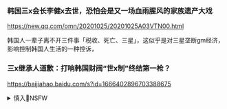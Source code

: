 ### 韩国三x会长李健x去世，恐怕会是又一场血雨腥风的家族遗产大戏
https://new.qq.com/omn/20201025/20201025A03VTN00.html

韩国人一辈子离不开三件事「税收、死亡、三星」，这似乎是对三星垄断gm经济，影响控制韩国人生活的一种控诉，

### 三x继承人道歉：打响韩国财阀“世x制”终结第一枪？
https://baijiahao.baidu.com/s?id=1666402896703388675

<details><summary>慎入🔞NSFW</summary>

Not Safe For Work
![](https://upload.wikimedia.org/wikipedia/commons/thumb/d/d3/Biohazard_Symbol_Specification.png/210px-Biohazard_Symbol_Specification.png)

<details><summary><b>风险自理Use At Your Own Risk🈲</summary>

### 创业潮变倒闭潮，韩国年轻人有多难
https://baijiahao.baidu.com/s?id=1681601660970205194

### 湖北超五成m企生存困难 长期延迟复工潜存经济下行风险
https://baijiahao.baidu.com/s?id=1660032443483066022

### 以改g激发活力动力y企高质量发展态势凸显
https://www.sohu.com/a/423483769_267106

效益提升、布局优化——2019年中央企业实现营业收入31万亿元、利润总额1.86万亿元，分别比2015年增长35.6%和51.7%

### zg税改减负激发市场主体活力
https://baijiahao.baidu.com/s?id=1681317408353591175

### 这五年，国有企业强身健体，当好“顶梁柱”“压舱石
http://ccnews.people.com.cn/n1/2020/1027/c141677-31907910.html
![](http://ccnews.people.com.cn/NMediaFile/2020/1027/MAIN202010271318000561321692698.jpeg)

</details>
</details>
